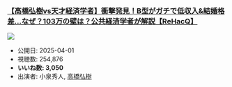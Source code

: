 ### [【高橋弘樹vs天才経済学者】衝撃発見！B型がガチで低収入&結婚格差…なぜ？103万の壁は？公共経済学者が解説【ReHacQ】](https://www.youtube.com/watch?v=wdAzq9Fvef8)
[![](https://img.youtube.com/vi/wdAzq9Fvef8/sddefault.jpg)](https://www.youtube.com/watch?v=wdAzq9Fvef8)
-   公開日: 2025-04-01
-   視聴数: 254,876
-   **いいね数: 3,050**
-   出演者: 小泉秀人, [高橋弘樹](/rehacq_fan/people/高橋弘樹 "wikilink")
